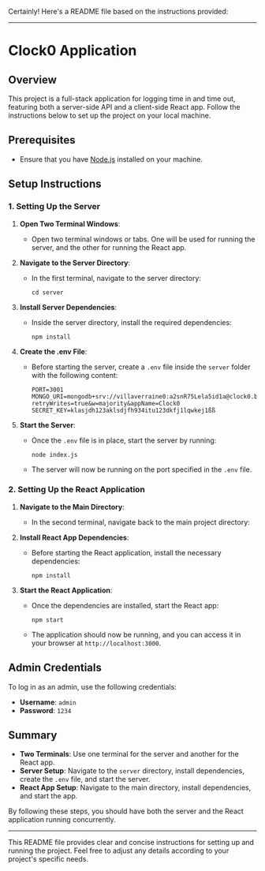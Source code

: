 Certainly! Here's a README file based on the instructions provided:

---

# Clock0 Application

## Overview
This project is a full-stack application for logging time in and time out, featuring both a server-side API and a client-side React app. Follow the instructions below to set up the project on your local machine.

## Prerequisites
- Ensure that you have [Node.js](https://nodejs.org/) installed on your machine.

## Setup Instructions

### 1. Setting Up the Server

1. **Open Two Terminal Windows**:
   - Open two terminal windows or tabs. One will be used for running the server, and the other for running the React app.

2. **Navigate to the Server Directory**:
   - In the first terminal, navigate to the server directory:
     ```
     cd server
     ```

3. **Install Server Dependencies**:
   - Inside the server directory, install the required dependencies:
     ```
     npm install
     ```

4. **Create the .env File**:
   - Before starting the server, create a `.env` file inside the `server` folder with the following content:
     ```
     PORT=3001
     MONGO_URI=mongodb+srv://villaverraine0:a2snR75Lela5id1a@clock0.bfzdqhg.mongodb.net/?retryWrites=true&w=majority&appName=Clock0
     SECRET_KEY=klasjdh123aklsdjfh934itu123dkfj1lqwkej1ßß
     ```

5. **Start the Server**:
   - Once the `.env` file is in place, start the server by running:
     ```
     node index.js
     ```
   - The server will now be running on the port specified in the `.env` file.

### 2. Setting Up the React Application

1. **Navigate to the Main Directory**:
   - In the second terminal, navigate back to the main project directory:
2. **Install React App Dependencies**:
   - Before starting the React application, install the necessary dependencies:
     ```
     npm install
     ```

3. **Start the React Application**:
   - Once the dependencies are installed, start the React app:
     ```
     npm start
     ```
   - The application should now be running, and you can access it in your browser at `http://localhost:3000`.

## Admin Credentials
To log in as an admin, use the following credentials:
- **Username**: `admin`
- **Password**: `1234`

## Summary
- **Two Terminals**: Use one terminal for the server and another for the React app.
- **Server Setup**: Navigate to the `server` directory, install dependencies, create the `.env` file, and start the server.
- **React App Setup**: Navigate to the main directory, install dependencies, and start the app.

By following these steps, you should have both the server and the React application running concurrently.

---

This README file provides clear and concise instructions for setting up and running the project. Feel free to adjust any details according to your project's specific needs.
